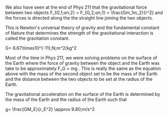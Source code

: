 We also have seen at the end of Phys 211 that the gravitational force between two objects 
<lrn-math>F_{G,1\;on\;2} = F_{G,2\;on\;1} = \frac{Gm_1m_2}{r^2} </lrn-math> and the forces is directed along the the straight line joining the two objects. 

This is Newton's universal theory of gravity and the fundamental constant of Nature that determines the strength of the gravitational interaction is called the gravitation constant. 

<lrn-math>G= 6.67\times10^{-11}\;N\;m^2/kg^2 </lrn-math>

<lrndesign-sidenote label="Instructor Note" icon="bookmark" bg-color="#c2e5f2">
Most of the time in Phys 211, we were solving problems on the surface of the Earth where the force of gravity between the object and the Earth was take to be approximately <lrn-math>F_G = mg </lrn-math>. This is really the same as the equation above with the mass of the second object set to be the mass of the Earth and the distance between the two objects to be set at the radius of the Earth.
</lrndesign-sidenote>


The gravitational acceleration on the surface of the Earth is determined by the mass of the Earth and the radius of the Earth such that

<lrn-math> g= \frac{GM_E}{r_E^2} \approx 9.80\;m/s^2</lrn-math>

